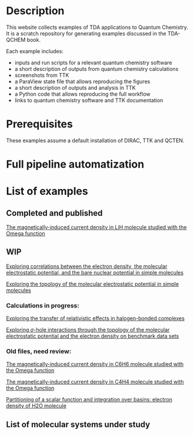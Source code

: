 # Description

This website collects examples of TDA applications to Quantum Chemistry. It is a scratch repository for generating examples discussed in the TDA-QCHEM book.

Each example includes:

* inputs and run scripts for a relevant quantum chemistry software
* a short description of outputs from quantum chemistry calculations
* screenshots from TTK
* a ParaView state file that allows reproducing the figures
* a short description of outputs and analysis in TTK
* a Python code that allows reproducing the full workflow
* links to quantum chemistry software and TTK documentation


# Prerequisites

These examples assume a default installation of DIRAC, TTK and QCTEN. 

# Full pipeline automatization


# List of examples

## Completed and published

[The magnetically-induced current density in LiH molecule studied with the Omega function](LiH_MICD/)


## WIP

[Exploring correlations between the electron density, the molecular electrostatic potential, and the bare nuclear potential in simple molecules](bivariate_ED_MESP_BNP)

[Exploring the topology of the molecular electrostatic potential in simple molecules](MESP_theory)


### Calculations in progress:

[Exploring the transfer of relativistic effects in halogen-bonded complexes](relativistic-xbs)

[Exploring $\sigma$-hole interactions through the topology of the molecular electrostatic potential and the electron density on benchmark data sets](sigma-hole-interactions-database)



### Old files, need review:

[The magnetically-induced current density in C6H6 molecule studied with the Omega function](C6H6_MICD/)

[The magnetically-induced current density in C4H4 molecule studied with the Omega function](C4H4_MICD/)

[Partitioning of a scalar function and integration over basins: electron density of H2O molecule](H2O_ED_basins/)


<!--- [Intermolecular hydrogen bonds in water dimer](H2OH2O_Hbonds/) --->

<!--- [Intramolecular hydrogen bonds in derivatives of 1H-pyrrole](C5H6ON2_Hbonds/) --->

<!--- [Intermolecular halogen bonds in At2-NH3 dimer](At2NH3_Xbonds/) --->

<!--- [Intramolecular hydrogen bonds in CH2CHSAu molecule](CH2CHSAu_Hbonds/) --->

## List of molecular systems under study




